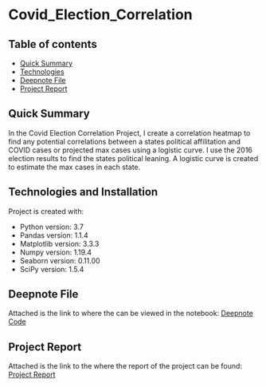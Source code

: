 # Covid_Election_Correlation

## Table of contents
* [Quick Summary](#quick-summary)
* [Technologies](#technologies-and-installation)
* [Deepnote File](#deepnote-file)
* [Project Report](#project-report)
## Quick Summary
In the Covid Election Correlation Project, I create a correlation heatmap to find any potential correlations between a states political affilitation and COVID cases or projected max cases using a logistic curve. I use the 2016 election results to find the states political leaning. A logistic curve is created to estimate the max cases in each state. 
## Technologies and Installation
Project is created with:
* Python version: 3.7
* Pandas version: 1.1.4
* Matplotlib version: 3.3.3
* Numpy version: 1.19.4
* Seaborn version: 0.11.00
* SciPy version: 1.5.4
## Deepnote File
Attached is the link to where the can be viewed in the notebook:
[Deepnote Code](https://deepnote.com/project/b22b1f2b-a30e-495f-a0d8-d5893f4ad87f "Deepnote File")
## Project Report
Attached is the link to the where the report of the project can be found:
[Project Report](https://github.com/dhruvbs/Covid_Election_Correlation/blob/main/COVID_Election_Report.pdf "Project Report")


